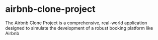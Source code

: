 # airbnb-clone-project
The Airbnb Clone Project is a comprehensive, real-world application designed to simulate the development of a robust booking platform like Airbnb
